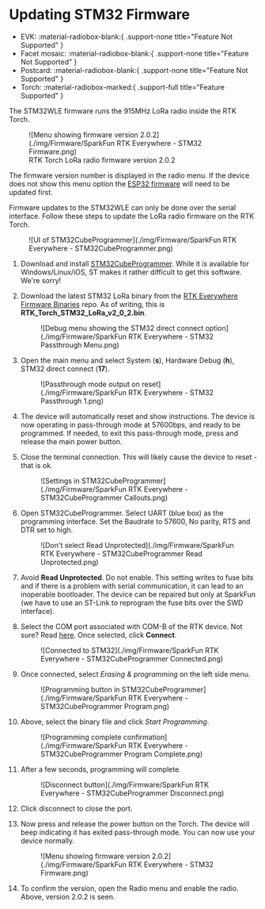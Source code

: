 # Updating STM32 Firmware

<!--
Compatibility Icons
====================================================================================

:material-radiobox-marked:{ .support-full title="Feature Supported" }
:material-radiobox-indeterminate-variant:{ .support-partial title="Feature Partially Supported" }
:material-radiobox-blank:{ .support-none title="Feature Not Supported" }
-->

<div class="grid cards fill" markdown>

- EVK: :material-radiobox-blank:{ .support-none title="Feature Not Supported" }
- Facet mosaic: :material-radiobox-blank:{ .support-none title="Feature Not Supported" }
- Postcard: :material-radiobox-blank:{ .support-none title="Feature Not Supported" }
- Torch: :material-radiobox-marked:{ .support-full title="Feature Supported" }

</div>

The STM32WLE firmware runs the 915MHz LoRa radio inside the RTK Torch.

<figure markdown>
![Menu showing firmware version 2.0.2](./img/Firmware/SparkFun RTK Everywhere - STM32 Firmware.png)
<figcaption markdown>
RTK Torch LoRa radio firmware version 2.0.2
</figcaption>
</figure>

The firmware version number is displayed in the radio menu. If the device does not show this menu option the [ESP32 firmware](firmware_update_esp32.md) will need to be updated first.

Firmware updates to the STM32WLE can only be done over the serial interface. Follow these steps to update the LoRa radio firmware on the RTK Torch.

<figure markdown>
![UI of STM32CubeProgrammer](./img/Firmware/SparkFun RTK Everywhere - STM32CubeProgrammer.png)
<figcaption markdown>
</figcaption>
</figure>

1. Download and install [STM32CubeProgrammer](https://www.st.com/en/development-tools/stm32cubeprog.html). While it *is* available for Windows/Linux/iOS, ST makes it rather difficult to get this software. We're sorry!
2. Download the latest STM32 LoRa binary from the [RTK Everywhere Firmware Binaries](https://github.com/sparkfun/SparkFun_RTK_Everywhere_Firmware_Binaries/tree/main/STM32_LoRa) repo. As of writing, this is **RTK_Torch_STM32_LoRa_v2_0_2.bin**.

	<figure markdown>
	![Debug menu showing the STM32 direct connect option](./img/Firmware/SparkFun RTK Everywhere - STM32 Passthrough Menu.png)
	<figcaption markdown>
	</figcaption>
	</figure>

3. Open the main menu and select System (**s**), Hardware Debug (**h**), STM32 direct connect (**17**).

	<figure markdown>
	![Passthrough mode output on reset](./img/Firmware/SparkFun RTK Everywhere - STM32 Passthrough 1.png)
	<figcaption markdown>
	</figcaption>
	</figure>

4. The device will automatically reset and show instructions. The device is now operating in pass-through mode at 57600bps, and ready to be programmed. If needed, to exit this pass-through mode, press and release the main power button.
5. Close the terminal connection. This will likely cause the device to reset - that is ok.

	<figure markdown>
	![Settings in STM32CubeProgrammer](./img/Firmware/SparkFun RTK Everywhere - STM32CubeProgrammer Callouts.png)
	<figcaption markdown>
	</figcaption>
	</figure>

6. Open STM32CubeProgrammer. Select UART (blue box) as the programming interface. Set the Baudrate to 57600, No parity, RTS and DTR set to high.

	<figure markdown>
	![Don't select Read Unprotected](./img/Firmware/SparkFun RTK Everywhere - STM32CubeProgrammer Read Unprotected.png)
	<figcaption markdown>
	</figcaption>
	</figure>

7. Avoid **Read Unprotected**. Do not enable. This setting writes to fuse bits and if there is a problem with serial communication, it can lead to an inoperable bootloader. The device can be repaired but only at SparkFun (we have to use an ST-Link to reprogram the fuse bits over the SWD interface).
8. Select the COM port associated with COM-B of the RTK device. Not sure? Read [here](https://docs.sparkfun.com/SparkFun_RTK_Everywhere_Firmware/configure_with_serial/#rtk-torch). Once selected, click **Connect**.

	<figure markdown>
	![Connected to STM32](./img/Firmware/SparkFun RTK Everywhere - STM32CubeProgrammer Connected.png)
	<figcaption markdown>
	</figcaption>
	</figure>

9. Once connected, select *Erasing & programming* on the left side menu.

	<figure markdown>
	![Programming button in STM32CubeProgrammer](./img/Firmware/SparkFun RTK Everywhere - STM32CubeProgrammer Program.png)
	<figcaption markdown>
	</figcaption>
	</figure>

10. Above, select the binary file and click *Start Programming*.

	<figure markdown>
	![Programming complete confirmation](./img/Firmware/SparkFun RTK Everywhere - STM32CubeProgrammer Program Complete.png)
	<figcaption markdown>
	</figcaption>
	</figure>

11. After a few seconds, programming will complete.

	<figure markdown>
	![Disconnect button](./img/Firmware/SparkFun RTK Everywhere - STM32CubeProgrammer Disconnect.png)
	<figcaption markdown>
	</figcaption>
	</figure>

12. Click disconnect to close the port.
13. Now press and release the power button on the Torch. The device will beep indicating it has exited pass-through mode. You can now use your device normally.

	<figure markdown>
	![Menu showing firmware version 2.0.2](./img/Firmware/SparkFun RTK Everywhere - STM32 Firmware.png)
	<figcaption markdown>
	</figcaption>
	</figure>

14. To confirm the version, open the Radio menu and enable the radio. Above, version 2.0.2 is seen.
